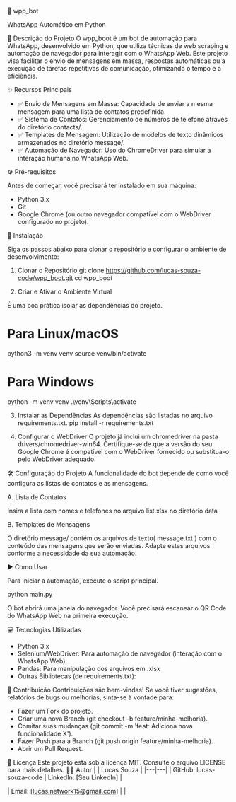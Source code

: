 🤖 wpp_bot

WhatsApp Automático em Python

📝 Descrição do Projeto
O wpp_boot é um bot de automação para WhatsApp, desenvolvido em Python, que utiliza técnicas de web scraping e automação de navegador para interagir com o WhatsApp Web.
Este projeto visa facilitar o envio de mensagens em massa, respostas automáticas ou a execução de tarefas repetitivas de comunicação, otimizando o tempo e a eficiência.

✨ Recursos Principais
 * ✅ Envio de Mensagens em Massa: Capacidade de enviar a mesma mensagem para uma lista de contatos predefinida.
 * ✅ Sistema de Contatos: Gerenciamento de números de telefone através do diretório contacts/.
 * ✅ Templates de Mensagem: Utilização de modelos de texto dinâmicos armazenados no diretório message/.
 * ✅ Automação de Navegador: Uso do ChromeDriver para simular a interação humana no WhatsApp Web.

   
⚙ Pré-requisitos

Antes de começar, você precisará ter instalado em sua máquina:

 * Python 3.x
 * Git
 * Google Chrome (ou outro navegador compatível com o WebDriver configurado no projeto).

   
🚀 Instalação

Siga os passos abaixo para clonar o repositório e configurar o ambiente de desenvolvimento:

1. Clonar o Repositório
git clone https://github.com/lucas-souza-code/wpp_boot.git
cd wpp_boot

2. Criar e Ativar o Ambiente Virtual
   
É uma boa prática isolar as dependências do projeto.

# Para Linux/macOS
python3 -m venv venv
source venv/bin/activate

# Para Windows
python -m venv venv
.\venv\Scripts\activate

3. Instalar as Dependências
As dependências são listadas no arquivo requirements.txt.
pip install -r requirements.txt

4. Configurar o WebDriver
O projeto já inclui um chromedriver na pasta drivers/chromedriver-win64. Certifique-se de que a versão do seu Google Chrome é compatível com o WebDriver fornecido ou substitua-o pelo WebDriver adequado.

🛠 Configuração do Projeto
A funcionalidade do bot depende de como você configura as listas de contatos e as mensagens.

A. Lista de Contatos

Insira a lista com nomes e telefones no arquivo list.xlsx no diretório data 

B. Templates de Mensagens

O diretório message/ contém os arquivos de texto( message.txt ) com o conteúdo das mensagens que serão enviadas. Adapte estes arquivos conforme a necessidade da sua automação.


▶ Como Usar

Para iniciar a automação, execute o script principal.

python main.py

O bot abrirá uma janela do navegador. Você precisará escanear o QR Code do WhatsApp Web na primeira execução. 

💻 Tecnologias Utilizadas
 * Python 3.x
 * Selenium/WebDriver: Para automação de navegador (interação com o WhatsApp Web).
 * Pandas: Para manipulação dos arquivos em .xlsx
 * Outras Bibliotecas (de requirements.txt):

🤝 Contribuição
Contribuições são bem-vindas! Se você tiver sugestões, relatórios de bugs ou melhorias, sinta-se à vontade para:
 * Fazer um Fork do projeto.
 * Criar uma nova Branch (git checkout -b feature/minha-melhoria).
 * Comitar suas mudanças (git commit -m 'feat: Adiciona nova funcionalidade X').
 * Fazer Push para a Branch (git push origin feature/minha-melhoria).
 * Abrir um Pull Request.

   
📄 Licença
Este projeto está sob a licença MIT. Consulte o arquivo LICENSE para mais detalhes.
🧑‍💻 Autor
|  | Lucas Souza |
|---|---|
| GitHub: lucas-souza-code | LinkedIn: [Seu LinkedIn] |

| Email: [lucas.network15@gmail.com] |  |
